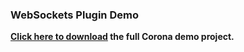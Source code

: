 <h3>WebSockets Plugin Demo</h3>

<i class="fas fa-cloud-download-alt fa-fw" style="color: yellowgreen;"></i> __[Click here to download](https://s3.amazonaws.com/develephant-plugins/websockets/websockets-demo.zip) the full Corona demo project.__